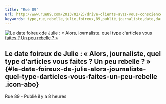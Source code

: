 ```yaml
---
title: "Rue 89"
url: http://www.rue89.com/2013/02/25/drive-clients-avez-vous-conscience-de-ce-qui-se-passe-dans-le-hangar-240026
keywords: type,rue,rebelle,julie,foireux,89,publié,journaliste,date,darticles,heures
---
```

[![Le date foireux de Julie : « Alors, journaliste, quel type d'articles vous faites ? Un peu rebelle ? »](https://media.nouvelobs.com/placeholder/lobs.com/640x310/placeholder.jpg "Le date foireux de Julie : « Alors, journaliste, quel type d’articles vous faites ? Un peu rebelle ? »")](https://www.nouvelobs.com/rue89/20190518.OBS13098/le-date-foireux-de-julie-alors-journaliste-quel-type-d-articles-vous-faites-un-peu-rebelle.html)

Le date foireux de Julie : « Alors, journaliste, quel type d'articles vous faites ? Un peu rebelle ? » {#le-date-foireux-de-julie-alors-journaliste-quel-type-darticles-vous-faites-un-peu-rebelle .icon-abo}
------------------------------------------------------------------------------------------------------

Rue 89 - Publié il y a 8 heures
